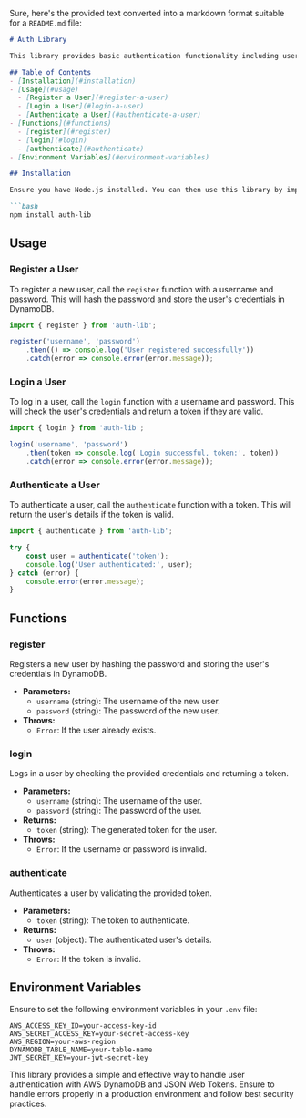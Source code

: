 Sure, here's the provided text converted into a markdown format suitable for a `README.md` file:

```markdown
# Auth Library

This library provides basic authentication functionality including user registration, login, and token-based authentication using AWS DynamoDB and JSON Web Tokens (JWT).

## Table of Contents
- [Installation](#installation)
- [Usage](#usage)
  - [Register a User](#register-a-user)
  - [Login a User](#login-a-user)
  - [Authenticate a User](#authenticate-a-user)
- [Functions](#functions)
  - [register](#register)
  - [login](#login)
  - [authenticate](#authenticate)
- [Environment Variables](#environment-variables)

## Installation

Ensure you have Node.js installed. You can then use this library by importing it into your project.

```bash
npm install auth-lib
```

## Usage

### Register a User

To register a new user, call the `register` function with a username and password. This will hash the password and store the user's credentials in DynamoDB.

```javascript
import { register } from 'auth-lib';

register('username', 'password')
    .then(() => console.log('User registered successfully'))
    .catch(error => console.error(error.message));
```

### Login a User

To log in a user, call the `login` function with a username and password. This will check the user's credentials and return a token if they are valid.

```javascript
import { login } from 'auth-lib';

login('username', 'password')
    .then(token => console.log('Login successful, token:', token))
    .catch(error => console.error(error.message));
```

### Authenticate a User

To authenticate a user, call the `authenticate` function with a token. This will return the user's details if the token is valid.

```javascript
import { authenticate } from 'auth-lib';

try {
    const user = authenticate('token');
    console.log('User authenticated:', user);
} catch (error) {
    console.error(error.message);
}
```

## Functions

### register

Registers a new user by hashing the password and storing the user's credentials in DynamoDB.

- **Parameters:**
  - `username` (string): The username of the new user.
  - `password` (string): The password of the new user.
- **Throws:**
  - `Error`: If the user already exists.

### login

Logs in a user by checking the provided credentials and returning a token.

- **Parameters:**
  - `username` (string): The username of the user.
  - `password` (string): The password of the user.
- **Returns:**
  - `token` (string): The generated token for the user.
- **Throws:**
  - `Error`: If the username or password is invalid.

### authenticate

Authenticates a user by validating the provided token.

- **Parameters:**
  - `token` (string): The token to authenticate.
- **Returns:**
  - `user` (object): The authenticated user's details.
- **Throws:**
  - `Error`: If the token is invalid.

## Environment Variables

Ensure to set the following environment variables in your `.env` file:

```plaintext
AWS_ACCESS_KEY_ID=your-access-key-id
AWS_SECRET_ACCESS_KEY=your-secret-access-key
AWS_REGION=your-aws-region
DYNAMODB_TABLE_NAME=your-table-name
JWT_SECRET_KEY=your-jwt-secret-key
```

This library provides a simple and effective way to handle user authentication with AWS DynamoDB and JSON Web Tokens. Ensure to handle errors properly in a production environment and follow best security practices.
```
